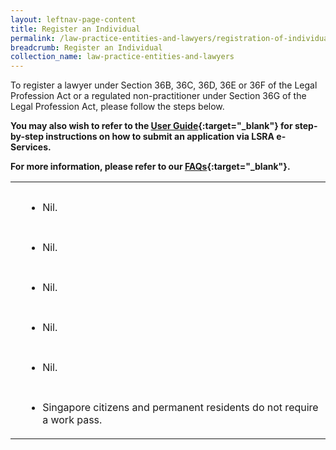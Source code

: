 ```yaml
---
layout: leftnav-page-content
title: Register an Individual
permalink: /law-practice-entities-and-lawyers/registration-of-individuals/register-an-individual/
breadcrumb: Register an Individual
collection_name: law-practice-entities-and-lawyers
---
```


To register a lawyer under Section 36B, 36C, 36D, 36E or 36F of the Legal Profession Act or a regulated non-practitioner under Section 36G of the Legal Profession Act, please follow the steps below. 

**You may also wish to refer to the [User Guide](https://www.mlaw.gov.sg/eservices/lsra/lsra-home/){:target="_blank"} for step-by-step instructions on how to submit an application via LSRA e-Services.**

**For more information, please refer to our [FAQs](https://va.ecitizen.gov.sg/cfp/customerpages/mlaw/explorefaq.aspx){:target="_blank"}.**

<table>
  <tr>
    <td></td>
    <td></td>
  </tr>
  <tr>
    <td></td>
    <td></td>
  </tr>
  <tr>
    <td></td>
    <td><ul><li>Nil.</li></ul></td>
  </tr>
  <tr>
    <td></td>
    <td></td>
  </tr>
  <tr>
    <td></td>
    <td><ul><li>Nil.</li></ul></td>
  </tr>
  <tr>
    <td></td>
    <td></td>
  </tr>
  <tr>
    <td></td>
    <td><ul><li>Nil.</li></ul></td>
  </tr>
  <tr>
    <td></td>
    <td></td>
  </tr>
  <tr>
    <td></td>
    <td><ul><li>Nil.</li></ul></td>
  </tr>
  <tr>
    <td></td>
    <td></td>
  </tr>
  <tr>
    <td></td>
    <td><ul><li>Nil.</li></ul></td>
  </tr>
  <tr>
    <td></td>
    <td></td>
  </tr>
  <tr>
    <td></td>
    <td><ul><li>Singapore citizens and permanent residents do not require a work pass.</li></ul></td>
  </tr>
</table>
